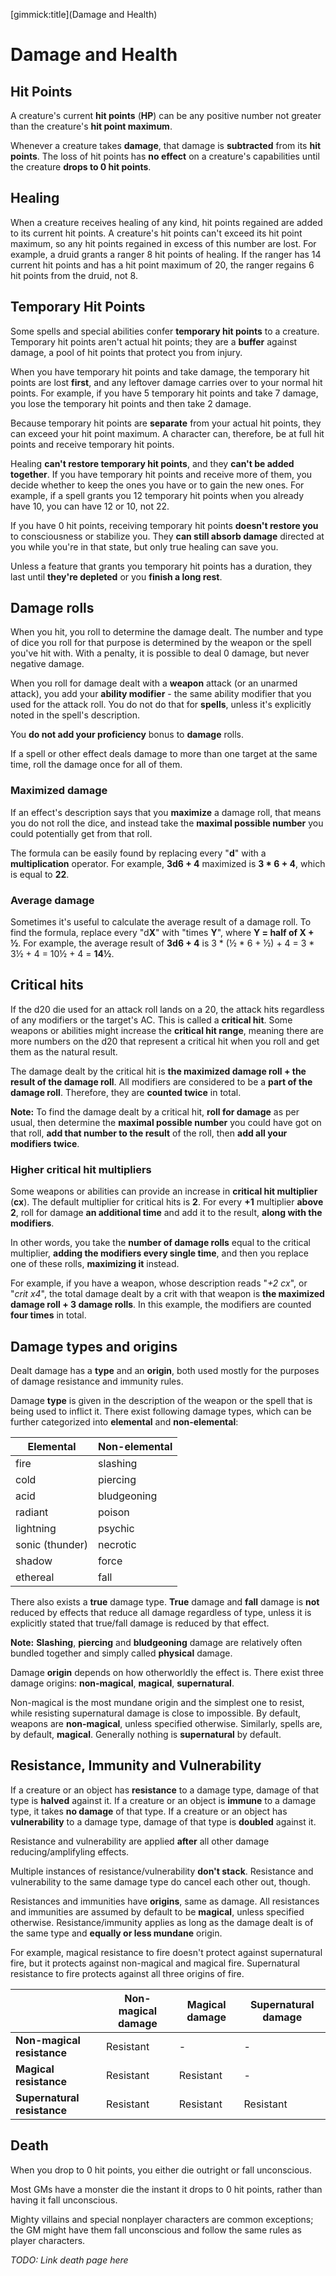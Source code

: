 [gimmick:title](Damage and Health)

# Damage and Health

## Hit Points

A creature's current **hit points** (**HP**) can be any positive number not greater than the creature's **hit point maximum**.

Whenever a creature takes **damage**, that damage is **subtracted** from its **hit points**. The loss of hit points has **no effect** on a creature's capabilities until the creature **drops to 0 hit points**.

## Healing

When a creature receives healing of any kind, hit points regained are added to its current hit points. A creature's hit points can't exceed its hit point maximum, so any hit points regained in excess of this number are lost. For example, a druid grants a ranger 8 hit points of healing. If the ranger has 14 current hit points and has a hit point maximum of 20, the ranger regains 6 hit points from the druid, not 8.

## Temporary Hit Points

Some spells and special abilities confer **temporary hit points** to a creature. Temporary hit points aren't actual hit points; they are a **buffer** against damage, a pool of hit points that protect you from injury.

When you have temporary hit points and take damage, the temporary hit points are lost **first**, and any leftover damage carries over to your normal hit points. For example, if you have 5 temporary hit points and take 7 damage, you lose the temporary hit points and then take 2 damage.

Because temporary hit points are **separate** from your actual hit points, they can exceed your hit point maximum. A character can, therefore, be at full hit points and receive temporary hit points.

Healing **can't restore temporary hit points**, and they **can't be added together**. If you have temporary hit points and receive more of them, you decide whether to keep the ones you have or to gain the new ones. For example, if a spell grants you 12 temporary hit points when you already have 10, you can have 12 or 10, not 22.

If you have 0 hit points, receiving temporary hit points **doesn't restore you** to consciousness or stabilize you. They **can still absorb damage** directed at you while you're in that state, but only true healing can save you.

Unless a feature that grants you temporary hit points has a duration, they last until **they're depleted** or you **finish a long rest**.

## Damage rolls

When you hit, you roll to determine the damage dealt. The number and type of dice you roll for that purpose is determined by the weapon or the spell you've hit with. With a penalty, it is possible to deal 0 damage, but never negative damage.

When you roll for damage dealt with a **weapon** attack (or an unarmed attack), you add your **ability modifier** - the same ability modifier that you used for the attack roll. You do not do that for **spells**, unless it's explicitly noted in the spell's description.

You **do not add your proficiency** bonus to **damage** rolls.

If a spell or other effect deals damage to more than one target at the same time, roll the damage once for all of them.

### Maximized damage

If an effect's description says that you **maximize** a damage roll, that means you do not roll the dice, and instead take the **maximal possible number** you could potentially get from that roll.

The formula can be easily found by replacing every "**d**" with a **multiplication** operator. For example, **3d6 + 4** maximized is **3 * 6 + 4**, which is equal to **22**.

### Average damage

Sometimes it's useful to calculate the average result of a damage roll. To find the formula, replace every "d**X**" with "times **Y**", where **Y = half of X + ½**. For example, the average result of **3d6 + 4** is 3 \* (½ \* 6 + ½) + 4 = 3 \* 3½ + 4 = 10½ + 4 = **14½**.

## Critical hits

If the d20 die used for an attack roll lands on a 20, the attack hits regardless of any modifiers or the target's AC. This is called a **critical hit**. Some weapons or abilities might increase the **critical hit range**, meaning there are more numbers on the d20 that represent a critical hit when you roll and get them as the natural result.

The damage dealt by the critical hit is **the maximized damage roll + the result of the damage roll**. All modifiers are considered to be a **part of the damage roll**. Therefore, they are **counted twice** in total.

**Note:** To find the damage dealt by a critical hit, **roll for damage** as per usual, then determine the **maximal possible number** you could have got on that roll, **add that number to the result** of the roll, then **add all your modifiers twice**.

### Higher critical hit multipliers

Some weapons or abilities can provide an increase in **critical hit multiplier** (**cx**). The default multiplier for critical hits is **2**. For every **+1** multiplier **above 2**, roll for damage **an additional time** and add it to the result, **along with the modifiers**. 

In other words, you take the **number of damage rolls** equal to the critical multiplier, **adding the modifiers every single time**, and then you replace one of these rolls, **maximizing it** instead.

For example, if you have a weapon, whose description reads "*+2 cx*", or "*crit x4*", the total damage dealt by a crit with that weapon is **the maximized damage roll + 3 damage rolls**. In this example, the modifiers are counted **four times** in total.

## Damage types and origins

Dealt damage has a **type** and an **origin**, both used mostly for the purposes of damage resistance and immunity rules.

Damage **type** is given in the description of the weapon or the spell that is being used to inflict it. There exist following damage types, which can be further categorized into **elemental** and **non-elemental**:

| Elemental       | Non-elemental |
| --------------- | ------------- |
| fire            | slashing      |
| cold            | piercing      |
| acid            | bludgeoning   |
| radiant         | poison        |
| lightning       | psychic       |
| sonic (thunder) | necrotic      |
| shadow          | force         |
| ethereal        | fall          |

There also exists a **true** damage type. **True** damage and **fall** damage is **not** reduced by effects that reduce all damage regardless of type, unless it is explicitly stated that true/fall damage is reduced by that effect.

**Note:** **Slashing**, **piercing** and **bludgeoning** damage are relatively often bundled together and simply called **physical** damage.

Damage **origin** depends on how otherworldly the effect is. There exist three damage origins: **non-magical**, **magical**, **supernatural**. 

Non-magical is the most mundane origin and the simplest one to resist, while resisting supernatural damage is close to impossible. By default, weapons are **non-magical**, unless specified otherwise. Similarly, spells are, by default, **magical**. Generally nothing is **supernatural** by default.

## Resistance, Immunity and Vulnerability

If a creature or an object has **resistance** to a damage type, damage of that type is **halved** against it. If a creature or an object is **immune** to a damage type, it takes **no damage** of that type. If a creature or an object has **vulnerability** to a damage type, damage of that type is **doubled** against it.

Resistance and vulnerability are applied **after** all other damage reducing/amplifyling effects.

Multiple instances of resistance/vulnerability **don't stack**. Resistance and vulnerability to the same damage type do cancel each other out, though.

Resistances and immunities have **origins**, same as damage. All resistances and immunities are assumed by default to be **magical**, unless specified otherwise. Resistance/immunity applies as long as the damage dealt is of the same type and **equally or less mundane** origin. 

For example, magical resistance to fire doesn't protect against supernatural fire, but it protects against non-magical and magical fire. Supernatural resistance to fire protects against all three origins of fire.

|                             | Non-magical damage | Magical damage | Supernatural damage |
| --------------------------- | ------------------ | -------------- | ------------------- |
| **Non-magical resistance**  | Resistant          | -              | -                   |
| **Magical resistance**      | Resistant          | Resistant      | -                   |
| **Supernatural resistance** | Resistant          | Resistant      | Resistant           |

## Death

When you drop to 0 hit points, you either die outright or fall unconscious.

Most GMs have a monster die the instant it drops to 0 hit points, rather than having it fall unconscious.

Mighty villains and special nonplayer characters are common exceptions; the GM might have them fall unconscious and follow the same rules as player characters. 

*TODO: Link death page here*

